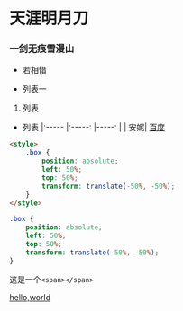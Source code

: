 # 天涯明月刀
### 一剑无痕雪漫山
+ 若相惜
- 列表一
1. 列表
- 列表
|:----- |:-----: |-----: | 
| 安妮|
[百度](https://www.baidu.com/)

```html
<style>
    .box {
		position: absolute;
		left: 50%;
		top: 50%;
		transform: translate(-50%, -50%);
	}
</style>
```

```css
.box {
	position: absolute;
	left: 50%;
	top: 50%;
	transform: translate(-50%, -50%);
}
```
这是一个`<span></span>`


[hello,world](https://www.4399.com/)